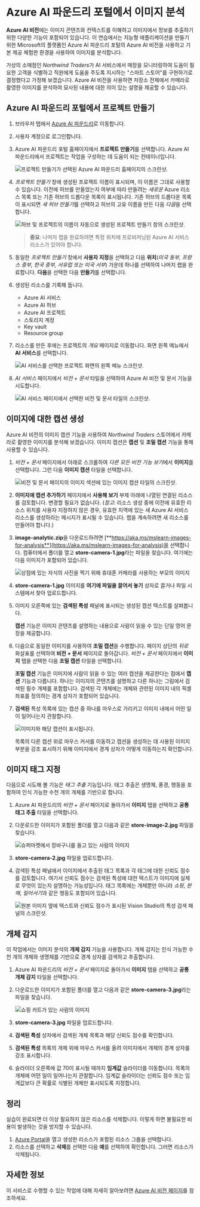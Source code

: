 # Azure AI 파운드리 포털에서 이미지 분석

**Azure AI 비전**에는 이미지 콘텐츠와 컨텍스트를 이해하고 이미지에서 정보를 추출하기 위한 다양한 기능이 포함되어 있습니다. 이 연습에서는 지능형 애플리케이션을 만들기 위한 Microsoft의 플랫폼인 Azure AI 파운드리 포털의 Azure AI 비전을 사용하고 기본 제공 체험판 환경을 사용하여 이미지를 분석합니다. 

가상의 소매점인 *Northwind Traders*가 AI 서비스에서 매장을 모니터링하여 도움이 필요한 고객을 식별하고 직원에게 도움을 주도록 지시하는 "스마트 스토어"를 구현하기로 결정했다고 가정해 보겠습니다. Azure AI 비전을 사용하면 저장소 전체에서 카메라로 촬영한 이미지를 분석하여 묘사된 내용에 대한 의미 있는 설명을 제공할 수 있습니다.

## Azure AI 파운드리 포털에서 프로젝트 만들기

1. 브라우저 탭에서 [Azure AI 파운드리](https://ai.azure.com?azure-portal=true)로 이동합니다.

1. 사용자 계정으로 로그인합니다. 

1. Azure AI 파운드리 포털 홈페이지에서 **프로젝트 만들기**를 선택합니다. Azure AI 파운드리에서 프로젝트는 작업을 구성하는 데 도움이 되는 컨테이너입니다.  

    ![프로젝트 만들기가 선택된 Azure AI 파운드리 홈페이지의 스크린샷.](./media/azure-ai-foundry-home-page.png)

1. *프로젝트 만들기* 창에 생성된 프로젝트 이름이 표시되며, 이 이름은 그대로 사용할 수 있습니다. 이전에 허브를 만들었는지 여부에 따라 만들려는 *새로운* Azure 리소스 목록 또는 기존 허브의 드롭다운 목록이 표시됩니다. 기존 허브의 드롭다운 목록이 표시되면 *새 허브 만들기*를 선택하고 허브의 고유 이름을 만든 다음 *다음*을 선택합니다.  
 
    ![허브 및 프로젝트의 이름이 자동으로 생성된 프로젝트 만들기 창의 스크린샷.](./media/azure-ai-foundry-create-project.png)

    > **중요**: 나머지 랩을 완료하려면 특정 위치에 프로비저닝된 Azure AI 서비스 리소스가 있어야 합니다.

1. 동일한 *프로젝트 만들기* 창에서 **사용자 지정**을 선택하고 다음 **위치**(*미국 동부, 프랑스 중부, 한국 중부, 서유럽 또는 미국 서부*) 가운데 하나를 선택하여 나머지 랩을 완료합니다. **다음**을 선택한 다음 **만들기**를 선택합니다. 

1. 생성된 리소스를 기록해 둡니다. 
    - Azure AI 서비스
    - Azure AI 허브
    - Azure AI 프로젝트
    - 스토리지 계정
    - Key vault
    - Resource group  
 
1. 리소스를 만든 후에는 프로젝트의 *개요* 페이지로 이동합니다. 화면 왼쪽 메뉴에서 **AI 서비스**를 선택합니다.
 
    ![AI 서비스를 선택한 프로젝트 화면의 왼쪽 메뉴 스크린샷.](./media/azure-ai-foundry-ai-services.png)  

1. *AI 서비스* 페이지에서 *비전 + 문서* 타일을 선택하여 Azure AI 비전 및 문서 기능을 시도합니다.

    ![AI 서비스 페이지에서 선택한 비전 및 문서 타일의 스크린샷.](./media/vision-document-tile.png)

## 이미지에 대한 캡션 생성

Azure AI 비전의 이미지 캡션 기능을 사용하여 *Northwind Traders* 스토어에서 카메라로 촬영한 이미지를 분석해 보겠습니다. 이미지 캡션은 **캡션** 및 **조밀 캡션** 기능을 통해 사용할 수 있습니다.

1. *비전 + 문서* 페이지에서 아래로 스크롤하여 *다른 모든 비전 기능 보기*에서 **이미지**를 선택합니다. 그런 다음 **이미지 캡션** 타일을 선택합니다.

    ![비전 및 문서 페이지의 이미지 섹션에 있는 이미지 캡션 타일의 스크린샷.](./media/vision-image-captioning-tile.png)

1. **이미지에 캡션 추가하기** 페이지에서 **사용해 보기** 부제 아래에 나열된 연결된 리소스를 검토합니다. 변경할 필요가 없습니다. (*참고*: 리소스 생성 중에 이전에 유효한 리소스 위치를 사용자 지정하지 않은 경우, 유효한 지역에 있는 새 Azure AI 서비스 리소스를 생성하라는 메시지가 표시될 수 있습니다. 랩을 계속하려면 새 리소스를 만들어야 합니다.)  

1. **image-analytic.zip**을 다운로드하려면 [**https://aka.ms/mslearn-images-for-analysis**](https://aka.ms/mslearn-images-for-analysis)을 선택합니다. 컴퓨터에서 폴더를 열고 **store-camera-1.jpg**라는 파일을 찾습니다. 여기에는 다음 이미지가 포함되어 있습니다.

    ![상점에 있는 자식의 사진을 찍기 위해 휴대폰 카메라를 사용하는 부모의 이미지](./media/analyze-images-vision/store-camera-1.jpg)

1. **store-camera-1.jpg** 이미지를 **여기에 파일을 끌어서 놓기** 상자로 끌거나 파일 시스템에서 찾아 업로드합니다.

1. 이미지 오른쪽에 있는 **검색된 특성** 패널에 표시되는 생성된 캡션 텍스트를 살펴봅니다.

    **캡션** 기능은 이미지 콘텐츠를 설명하는 내용으로 사람이 읽을 수 있는 단일 영어 문장을 제공합니다.

1. 다음으로 동일한 이미지를 사용하여 **조밀 캡션**을 수행합니다. 페이지 상단의 *뒤로* 화살표를 선택하여 **비전 + 문서** 페이지로 돌아갑니다. *비전 + 문서* 페이지에서 **이미지** 탭을 선택한 다음 **조밀 캡션** 타일을 선택합니다.

    **조밀 캡션** 기능은 이미지에 사람이 읽을 수 있는 여러 캡션을 제공한다는 점에서 **캡션** 기능과 다릅니다. 하나는 이미지의 콘텐츠를 설명하고 다른 하나는 그림에서 검색된 필수 개체를 포함합니다. 검색된 각 개체에는 개체와 관련된 이미지 내의 픽셀 좌표를 정의하는 경계 상자가 포함되어 있습니다.

1. **검색된** 특성 목록에 있는 캡션 중 하나를 마우스로 가리키고 이미지 내에서 어떤 일이 일어나는지 관찰합니다.

    ![이미지와 해당 캡션이 표시됩니다.](./media/analyze-images-vision/dense-captioning.png)

    목록의 다른 캡션 위로 마우스 커서를 이동하고 캡션을 생성하는 데 사용된 이미지 부분을 강조 표시하기 위해 이미지에서 경계 상자가 어떻게 이동하는지 확인합니다.

## 이미지 태그 지정 

다음으로 시도해 볼 기능은 *태그 추출* 기능입니다. 태그 추출은 생명체, 풍경, 행동을 포함하여 인식 가능한 수천 개의 개체를 기반으로 합니다.

1. Azure AI 파운드리의 *비전 + 문서* 페이지로 돌아가서 **이미지** 탭을 선택하고 **공통 태그 추출** 타일을 선택합니다.

1. 다운로드한 이미지가 포함된 폴더를 열고 다음과 같은 **store-image-2.jpg** 파일을 찾습니다.

    ![슈퍼마켓에서 장바구니를 들고 있는 사람의 이미지](./media/analyze-images-vision/store-camera-2.jpg)

1. **store-camera-2.jpg** 파일을 업로드합니다.

1. 검색된 특성 패널에서 이미지에서 추출된 태그 목록과 각 태그에 대한 신뢰도 점수를 검토합니다. 여기서 신뢰도 점수는 검색된 특성에 대한 텍스트가 이미지에 실제로 무엇이 있는지 설명하는 가능성입니다. 태그 목록에는 개체뿐만 아니라 *쇼핑*, *판매*, *일어서기*과 같은 행동도 포함되어 있습니다.

    ![원본 이미지 옆에 텍스트와 신뢰도 점수가 표시된 Vision Studio의 특성 검색 패널의 스크린샷.](./media/analyze-images-vision/detect-attributes.png)

## 개체 감지

이 작업에서는 이미지 분석의 **개체 감지** 기능을 사용합니다. 개체 감지는 인식 가능한 수천 개의 개체와 생명체를 기반으로 경계 상자를 검색하고 추출합니다.

1. Azure AI 파운드리의 *비전 + 문서* 페이지로 돌아가서 **이미지** 탭을 선택하고 **공통 개체 감지** 타일을 선택합니다.

1. 다운로드한 이미지가 포함된 폴더를 열고 다음과 같은 **store-camera-3.jpg**라는 파일을 찾습니다.

    ![쇼핑 카트가 있는 사람의 이미지](./media/analyze-images-vision/store-camera-3.jpg)

1. **store-camera-3.jpg** 파일을 업로드합니다.

1. **검색된 특성** 상자에서 검색된 개체 목록과 해당 신뢰도 점수를 확인합니다.

1. **검색된 특성** 목록의 개체 위에 마우스 커서를 올려 이미지에서 개체의 경계 상자를 강조 표시합니다.

1. 슬라이더 오른쪽에 값 70이 표시될 때까지 **임계값** 슬라이더를 이동합니다. 목록의 개체에 어떤 일이 일어나는지 관찰합니다. 임계값 슬라이더는 신뢰도 점수 또는 임계값보다 큰 확률로 식별된 개체만 표시되도록 지정합니다.

## 정리

실습이 완료되면 더 이상 필요하지 않은 리소스를 삭제합니다. 이렇게 하면 불필요한 비용이 발생하는 것을 방지할 수 있습니다.

1.  [Azure Portal]( https://portal.azure.com)을 열고 생성한 리소스가 포함된 리소스 그룹을 선택합니다. 
1.  리소스를 선택하고 **삭제**를 선택한 다음 **예**를 선택하여 확인합니다. 그러면 리소스가 삭제됩니다.

## 자세한 정보

이 서비스로 수행할 수 있는 작업에 대해 자세히 알아보려면 [Azure AI 비전 페이지](https://learn.microsoft.com/azure/ai-services/computer-vision/overview)를 참조하세요.
